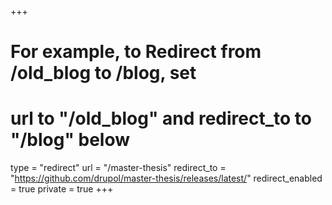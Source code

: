 +++
# For example, to Redirect from /old_blog to /blog, set
# url to "/old_blog" and redirect_to to "/blog" below
type = "redirect"
url = "/master-thesis"
redirect_to = "https://github.com/drupol/master-thesis/releases/latest/"
redirect_enabled = true
private = true
+++
